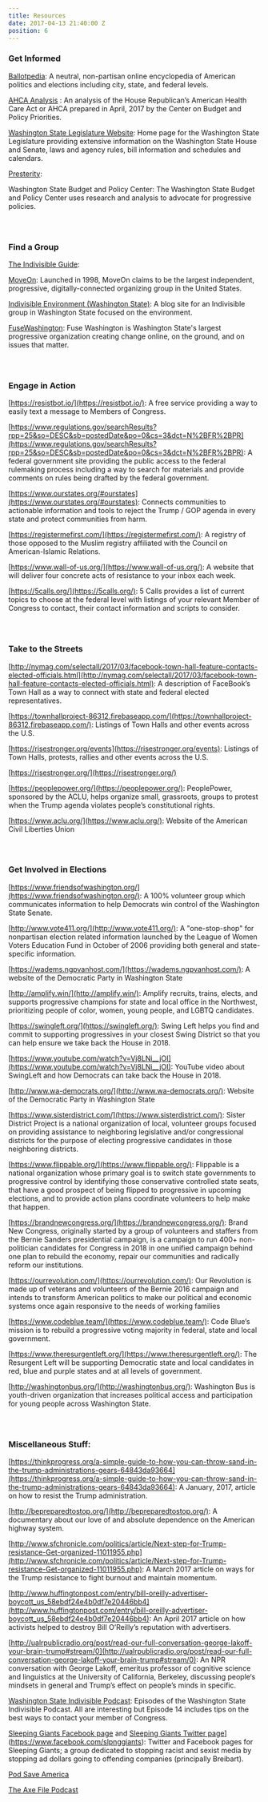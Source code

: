 ```yaml
---
title: Resources
date: 2017-04-13 21:40:00 Z
position: 6
---
```


### **Get Informed**

[<a href="https://www.ballotpedia.org/115th_United_States_Congress">Ballotpedia</a>](https://ballotpedia.org/115th_United_States_Congress):  A neutral, non-partisan online encyclopedia of American politics and elections including city, state, and federal levels.

[<a href="http://www.cbpp.org/sites/default/files/atoms/files/4-13-17health-factsheets-wa.pdf">AHCA Analysis</a>  ](http://www.cbpp.org/sites/default/files/atoms/files/4-13-17health-factsheets-wa.pdf): An analysis of the House Republican’s American Health Care Act or AHCA prepared in April, 2017 by the Center on Budget and Policy Priorities.

[<a href="http://leg.wa.gov/">Washington State Legislature Website</a>](http://leg.wa.gov/): Home page for the Washington State Legislature providing extensive information on the Washington State House and Senate, laws and agency rules, bill information and schedules and calendars.

[<a href="https://presterity.org/">Presterity</a>:](https://presterity.org/)

[<a href="http://budgetandpolicy.org">](http://budgetandpolicy.org/)Washington State Budget and Policy Center</a>:  The Washington State Budget and Policy Center uses research and analysis to advocate for progressive policies.

### <br><br>Find a Group

[<a href="https://www.indivisibleguide.com/">The Indivisible Guide</a>](https://www.indivisibleguide.com/):

[<a href="https://front.moveon.org/">MoveOn</a>](https://act.moveon.org/): Launched in 1998, MoveOn claims to be the largest independent, progressive, digitally-connected organizing group in the United States.

[<a href="https://indivisiblewaenvironment.wordpress.com/environment-leaders-summit-time/">Indivisible Environment (Washington State)</a>](https://indivisiblewaenvironment.wordpress.com/environment-leaders-summit-time/): A blog site for an Indivisible group in Washington State focused on the environment.

[<a href="http://fusewashington.org/">FuseWashington</a>](http://fusewashington.org/):  Fuse Washington is Washington State's largest progressive organization creating change online, on the ground, and on issues that matter.

### <br><br>Engage in Action

[https://resistbot.io/](https://resistbot.io/): A free service providing a way to easily text a message to Members of Congress.

[https://www.regulations.gov/searchResults?rpp=25&so=DESC&sb=postedDate&po=0&cs=3&dct=N%2BFR%2BPR](https://www.regulations.gov/searchResults?rpp=25&so=DESC&sb=postedDate&po=0&cs=3&dct=N%2BFR%2BPR): A federal government site providing the public access to the federal rulemaking process including a way to search for materials and provide comments on rules being drafted by the federal government.

[https://www.ourstates.org/#ourstates](https://www.ourstates.org/#ourstates): Connects communities to actionable information and tools to reject the Trump / GOP agenda in every state and protect communities from harm.

[https://registermefirst.com/](https://registermefirst.com/): A registry of those opposed to the Muslim registry affiliated with the Council on American-Islamic Relations.

[https://www.wall-of-us.org/](https://www.wall-of-us.org/): A website that will deliver four concrete acts of resistance to your inbox each week.

[https://5calls.org/](https://5calls.org/): 5 Calls provides a list of current topics to choose at the federal level with listings of your relevant Member of Congress to contact, their contact information and scripts to consider.

### <br><br>Take to the Streets

[http://nymag.com/selectall/2017/03/facebook-town-hall-feature-contacts-elected-officials.html](http://nymag.com/selectall/2017/03/facebook-town-hall-feature-contacts-elected-officials.html): A description of FaceBook’s Town Hall as a way to connect with state and federal elected representatives.

[https://townhallproject-86312.firebaseapp.com/](https://townhallproject-86312.firebaseapp.com/): Listings of Town Halls and other events across the U.S.

[https://risestronger.org/events](https://risestronger.org/events): Listings of Town Halls, protests, rallies and other events across the U.S.

[https://risestronger.org/](https://risestronger.org/)

[https://peoplepower.org/](https://peoplepower.org/): PeoplePower, sponsored by the ACLU, helps organize small, grassroots, groups to protest when the Trump agenda violates people’s constitutional rights.

[https://www.aclu.org/](https://www.aclu.org/): Website of the American Civil Liberties Union

### <br><br>Get Involved in Elections

[https://www.friendsofwashington.org/](https://www.friendsofwashington.org/): A 100% volunteer group which communicates information to help Democrats win control of the Washington State Senate.

[http://www.vote411.org/](http://www.vote411.org/): A "one-stop-shop" for nonpartisan election related information launched by the League of Women Voters Education Fund in October of 2006 providing both general and state-specific information.

[https://wadems.ngpvanhost.com/](https://wadems.ngpvanhost.com/): A website of the Democratic Party in Washington State

[http://amplify.win/](http://amplify.win/): Amplify recruits, trains, elects, and supports progressive champions for state and local office in the Northwest, prioritizing people of color, women, young people, and LGBTQ candidates.

[https://swingleft.org/](https://swingleft.org/): Swing Left helps you find and commit to supporting progressives in your closest Swing District so that you can help ensure we take back the House in 2018.

[https://www.youtube.com/watch?v=Vj8LNi__jOI](https://www.youtube.com/watch?v=Vj8LNi__jOI): YouTube video about SwingLeft and how Democrats can take back the House in 2018.

[http://www.wa-democrats.org/](http://www.wa-democrats.org/): Website of the Democratic Party in Washington State

[https://www.sisterdistrict.com/](https://www.sisterdistrict.com/): Sister District Project is a national organization of local, volunteer groups focused on providing assistance to neighboring legislative and/or congressional districts for the purpose of electing progressive candidates in those neighboring districts.

[https://www.flippable.org/](https://www.flippable.org/): Flippable is a national organization whose primary goal is to switch state governments to progressive control by identifying those conservative controlled state seats, that have a good prospect of being flipped to progressive in upcoming elections, and to provide action plans coordinate volunteers to help make that happen.

[https://brandnewcongress.org/](https://brandnewcongress.org/): Brand New Congress, originally started by a group of volunteers and staffers from the Bernie Sanders presidential campaign, is a campaign to run 400\+ non-politician candidates for Congress in 2018 in one unified campaign behind one plan to rebuild the economy, repair our communities and radically reform our institutions.

[https://ourrevolution.com/](https://ourrevolution.com/): Our Revolution is made up of veterans and volunteers of the Bernie 2016 campaign and intends to transform American politics to make our political and economic systems once again responsive to the needs of working families

[https://www.codeblue.team/](https://www.codeblue.team/): Code Blue’s mission is to rebuild a progressive voting majority in federal, state and local government.

[https://www.theresurgentleft.org/](https://www.theresurgentleft.org/): The Resurgent Left will be supporting Democratic state and local candidates in red, blue and purple states and at all levels of government.

[http://washingtonbus.org/](http://washingtonbus.org/): Washington Bus is youth-driven organization that increases political access and participation for young people across Washington State.

### <br><br>Miscellaneous Stuff:

[https://thinkprogress.org/a-simple-guide-to-how-you-can-throw-sand-in-the-trump-administrations-gears-64843da93664](https://thinkprogress.org/a-simple-guide-to-how-you-can-throw-sand-in-the-trump-administrations-gears-64843da93664): A January, 2017, article on how to resist the Trump administration.

[http://bepreparedtostop.org/](http://bepreparedtostop.org/): A documentary about our love of and absolute dependence on the American highway system.

[http://www.sfchronicle.com/politics/article/Next-step-for-Trump-resistance-Get-organized-11011955.php](http://www.sfchronicle.com/politics/article/Next-step-for-Trump-resistance-Get-organized-11011955.php): A March 2017 article on ways for the Trump resistance to fight burnout and maintain momentum.

[http://www.huffingtonpost.com/entry/bill-oreilly-advertiser-boycott_us_58ebdf24e4b0df7e20446bb4](http://www.huffingtonpost.com/entry/bill-oreilly-advertiser-boycott_us_58ebdf24e4b0df7e20446bb4): An April 2017 article on how activists helped to destroy Bill O’Reilly’s reputation with advertisers.

[http://ualrpublicradio.org/post/read-our-full-conversation-george-lakoff-your-brain-trump#stream/0](http://ualrpublicradio.org/post/read-our-full-conversation-george-lakoff-your-brain-trump#stream/0): An NPR conversation with George Lakoff, emeritus professor of cognitive science and linguistics at the University of California, Berkeley, discussing people‘s mindsets in general and Trump’s effect on people’s minds in specific.

<a href="https://soundcloud.com/wsip">Washington State Indivisible Podcast</a>:  Episodes of the Washington State Indivisible Podcast.  All are interesting but Episode 14 includes tips on the best ways to contact your member of Congress.

[<a href="https://twitter.com/slpng_giants">Sleeping Giants Facebook page</a> ](https://twitter.com/slpng_giants) and <a href="[https://www.facebook.com/slpnggiants">Sleeping Giants Twitter page</a>](https://www.facebook.com/slpnggiants): Twitter and Facebook pages for Sleeping Giants; a group dedicated to stopping racist and sexist media by stopping ad dollars going to offending companies (principally Breibart).

<a href="https://getcrookedmedia.com/here-have-a-podcast-78ee56b5a323"> Pod Save America</a>

<a href="http://podcast.cnn.com/axefiles">The Axe File Podcast</a>